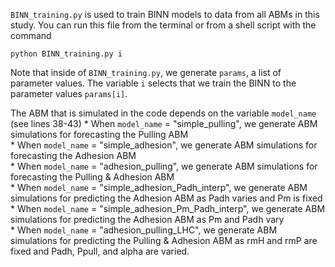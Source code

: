 `BINN_training.py` is used to train BINN models to data from all ABMs in this study. You can run this file from the terminal or
from a shell script with the command

```
python BINN_training.py i
```

Note that inside of `BINN_training.py`, we generate `params`, a list of parameter values. The variable `i` selects that we train the BINN to the parameter values `params[i]`.

The ABM that is simulated in the code depends on the variable `model_name`<br> (see lines 38-43)
    * When `model_name` = "simple_pulling", we generate ABM simulations for forecasting the Pulling ABM<br>
    * When `model_name` = "simple_adhesion", we generate ABM simulations for forecasting the Adhesion ABM<br>
    * When `model_name` = "adhesion_pulling", we generate ABM simulations for forecasting the Pulling & Adhesion ABM<br>
    * When `model_name` = "simple_adhesion_Padh_interp", we generate ABM simulations for predicting the Adhesion ABM as Padh varies and Pm is fixed<br>
    * When `model_name` = "simple_adhesion_Pm_Padh_interp", we generate ABM simulations for predicting the Adhesion ABM as Pm and Padh vary<br>
    * When `model_name` = "adhesion_pulling_LHC", we generate ABM simulations for predicting the Pulling & Adhesion ABM as rmH and rmP are fixed and Padh, Ppull, and alpha are varied.